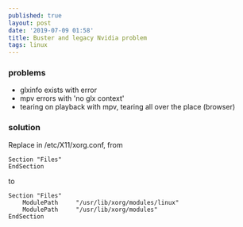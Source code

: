 ```yaml
---
published: true
layout: post
date: '2019-07-09 01:58'
title: Buster and legacy Nvidia problem
tags: linux 
---
```

### problems

- glxinfo exists with error  
- mpv errors with 'no glx context'  
- tearing on playback with mpv, tearing all over the place (browser)

### solution

Replace in /etc/X11/xorg.conf, from

    Section "Files"
    EndSection
    
to

    Section "Files"
        ModulePath     "/usr/lib/xorg/modules/linux"
        ModulePath     "/usr/lib/xorg/modules"
    EndSection

